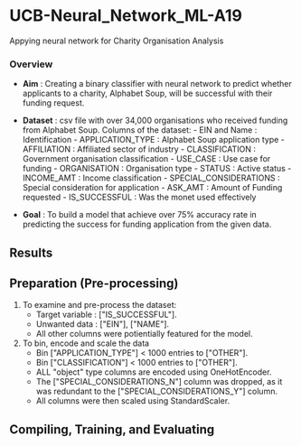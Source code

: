# UCB-Neural_Network_ML-A19

Appying neural network for Charity Organisation Analysis 

### Overview 

- **Aim** : Creating a binary classifier with neural network to predict whether applicants to a charity, Alphabet Soup, will be successful with their funding request. 

- **Dataset** : csv file with over 34,000 organisations who received funding from Alphabet Soup. Columns of the dataset:
      - EIN and Name : Identification 
      - APPLICATION_TYPE : Alphabet Soup application type 
      - AFFILIATION : Affiliated sector of industry
      - CLASSIFICATION : Government organisation classification 
      - USE_CASE : Use case for funding 
      - ORGANISATION : Organisation type 
      - STATUS : Active status 
      - INCOME_AMT : Income classification 
      - SPECIAL_CONSIDERATIONS : Special consideration for application 
      - ASK_AMT : Amount of Funding requested 
      - IS_SUCCESSFUL : Was the monet used effectively 

- **Goal** : To build a model that achieve over 75% accuracy rate in predicting the success for funding application from the given data.

## Results 
## Preparation (Pre-processing)

1. To examine and pre-process the dataset: 
      - Target variable : ["IS_SUCCESSFUL"].
      - Unwanted data : ["EIN"], ["NAME"].
      - All other columns were potientially featured for the model. 
2. To bin, encode and scale the data 
      - Bin ["APPLICATION_TYPE"] < 1000 entries to ["OTHER"].
      - Bin ["CLASSIFICATION"] < 1000 entries to ["OTHER"].
      - ALL "object" type columns are encoded using OneHotEncoder.
      - The ["SPECIAL_CONSIDERATIONS_N"] column was dropped, as it was redundant to the ["SPECIAL_CONSIDERATIONS_Y"] column.
      - All columns were then scaled using StandardScaler.

## Compiling, Training, and Evaluating

